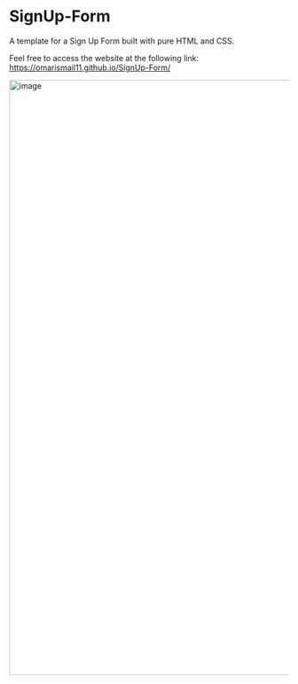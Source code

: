 # SignUp-Form
A template for a Sign Up Form built with pure HTML and CSS.

Feel free to access the website at the following link: https://omarismail11.github.io/SignUp-Form/

<img width="1917" height="1073" alt="image" src="https://github.com/user-attachments/assets/513330c5-8092-440b-aed0-70f432eff3de" />
